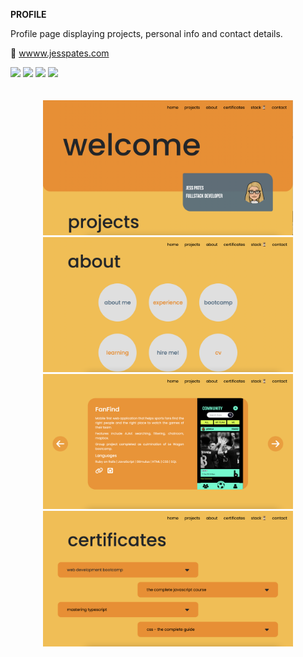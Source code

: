 **PROFILE**

Profile page displaying projects, personal info and contact details. 

:round_pushpin: [wwww.jesspates.com](https://www.jesspates.com/)


<section>
<img height=30 src="https://cdn.jsdelivr.net/gh/devicons/devicon/icons/ruby/ruby-original.svg"/> <img height=30 src="https://cdn.jsdelivr.net/gh/devicons/devicon/icons/javascript/javascript-original.svg"/> <img height=30 src="https://cdn.jsdelivr.net/gh/devicons/devicon/icons/html5/html5-original.svg" /> <img height=30 src="https://cdn.jsdelivr.net/gh/devicons/devicon/icons/css3/css3-original.svg" />
</section>

<br>
<br>

<section align=center>
<img src="app/assets/images/newprofile1.png" width="400"> <img src="app/assets/images/newprofile3.png" width="400">
<img src="app/assets/images/newprofile5.png" width="400"> <img src="app/assets/images/newprofile4.png" width="400">
</section>
